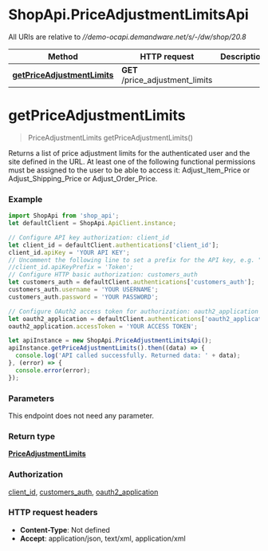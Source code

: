 # ShopApi.PriceAdjustmentLimitsApi

All URIs are relative to *//demo-ocapi.demandware.net/s/-/dw/shop/20.8*

Method | HTTP request | Description
------------- | ------------- | -------------
[**getPriceAdjustmentLimits**](PriceAdjustmentLimitsApi.md#getPriceAdjustmentLimits) | **GET** /price_adjustment_limits | 

<a name="getPriceAdjustmentLimits"></a>
# **getPriceAdjustmentLimits**
> PriceAdjustmentLimits getPriceAdjustmentLimits()



Returns a list of price adjustment limits for the authenticated user and the site defined in the URL.    At least one of the following functional permissions must be assigned to the user to be able to access it:  Adjust_Item_Price or Adjust_Shipping_Price or Adjust_Order_Price.  

### Example
```javascript
import ShopApi from 'shop_api';
let defaultClient = ShopApi.ApiClient.instance;

// Configure API key authorization: client_id
let client_id = defaultClient.authentications['client_id'];
client_id.apiKey = 'YOUR API KEY';
// Uncomment the following line to set a prefix for the API key, e.g. "Token" (defaults to null)
//client_id.apiKeyPrefix = 'Token';
// Configure HTTP basic authorization: customers_auth
let customers_auth = defaultClient.authentications['customers_auth'];
customers_auth.username = 'YOUR USERNAME';
customers_auth.password = 'YOUR PASSWORD';

// Configure OAuth2 access token for authorization: oauth2_application
let oauth2_application = defaultClient.authentications['oauth2_application'];
oauth2_application.accessToken = 'YOUR ACCESS TOKEN';

let apiInstance = new ShopApi.PriceAdjustmentLimitsApi();
apiInstance.getPriceAdjustmentLimits().then((data) => {
  console.log('API called successfully. Returned data: ' + data);
}, (error) => {
  console.error(error);
});

```

### Parameters
This endpoint does not need any parameter.

### Return type

[**PriceAdjustmentLimits**](PriceAdjustmentLimits.md)

### Authorization

[client_id](../README.md#client_id), [customers_auth](../README.md#customers_auth), [oauth2_application](../README.md#oauth2_application)

### HTTP request headers

 - **Content-Type**: Not defined
 - **Accept**: application/json, text/xml, application/xml

